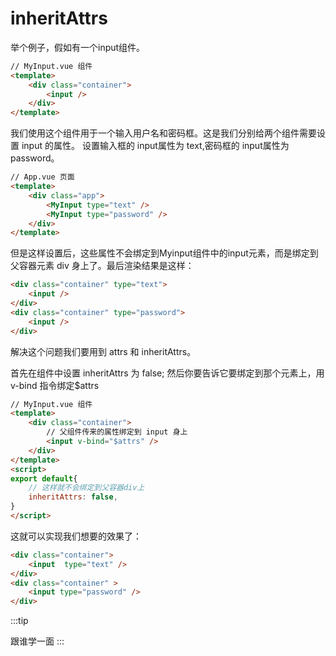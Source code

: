 # inheritAttrs

举个例子，假如有一个input组件。
```html
// MyInput.vue 组件
<template>
    <div class="container">
        <input />
    </div>
</template>
```

我们使用这个组件用于一个输入用户名和密码框。这是我们分别给两个组件需要设置 input 的属性。 设置输入框的 input属性为 text,密码框的 input属性为 password。

```html
// App.vue 页面
<template>
    <div class="app">
        <MyInput type="text" />
        <MyInput type="password" />
    </div>
</template>
```

但是这样设置后，这些属性不会绑定到Myinput组件中的input元素，而是绑定到父容器元素 div 身上了。最后渲染结果是这样：

```html
<div class="container" type="text">
    <input />
</div>
<div class="container" type="password">
    <input />
</div>
```

解决这个问题我们要用到 attrs 和 inheritAttrs。

首先在组件中设置 inheritAttrs 为 false; 然后你要告诉它要绑定到那个元素上，用 v-bind 指令绑定$attrs

```html
// MyInput.vue 组件
<template>
    <div class="container">
        // 父组件传来的属性绑定到 input 身上
        <input v-bind="$attrs" />
    </div>
</template>
<script>
export default{
    // 这样就不会绑定到父容器div上
    inheritAttrs: false,
}
</script>
```
这就可以实现我们想要的效果了：

```html
<div class="container">
    <input  type="text" />
</div>
<div class="container" >
    <input type="password" />
</div>
```

:::tip

跟谁学一面
:::

<comment-comment/> 

 